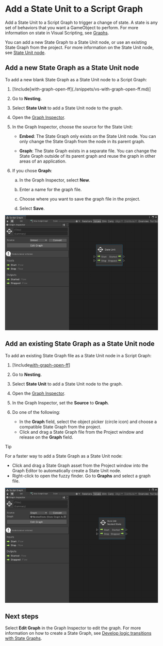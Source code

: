 # Add a State Unit to a Script Graph

Add a State Unit to a Script Graph to trigger a change of state. A state is any set of behaviors that you want a
GameObject to perform. For more information on state in Visual Scripting, see [Graphs](vs-graph-types.md).

You can add a new State Graph to a State Unit node, or use an existing State Graph from the project. For more
information on the State Unit node, see [State Unit node](vs-nesting-state-unit-node.md).

## Add a new State Graph as a State Unit node

To add a new blank State Graph as a State Unit node to a Script Graph:

<ol>
<li><p>[!include[with-graph-open-ff](./snippets/vs-with-graph-open-ff.md)]</p></li>
<li><p>Go to <strong>Nesting</strong>.</p></li>
<li><p>Select <strong>State Unit</strong> to add a State Unit node to the graph.</p></li>
<li><p>Open the <a href="vs-interface-overview.md#the-graph-inspector">Graph Inspector</a>.</p></li>
<li><p>In the Graph Inspector, choose the source for the State Unit:</p>
<ul>
    <li><p><strong>Embed</strong>: The State Graph only exists on the State Unit node. You can only change the State Graph from the node in its parent graph.</p></li>
    <li><p><strong>Graph</strong>: The State Graph exists in a separate file. You can change the State Graph outside of its parent graph and reuse the graph in other areas of an application.</p></li>
</ul>
</li>
<li><p>If you chose <strong>Graph</strong>:</p>
<ol type="a">
    <li><p>In the Graph Inspector, select <strong>New</strong>.</p></li>
    <li><p>Enter a name for the graph file.</p></li>
    <li><p>Choose where you want to save the graph file in the project.</p></li>
    <li><p>Select <strong>Save</strong>.</p></li>
</ol>
</li>
</ol>

![An image of the Graph window that displays a new blank State Unit node added to a Script Graph.](images/vs-state-unit-new-state-graph.png)

## Add an existing State Graph as a State Unit node

To add an existing State Graph file as a State Unit node in a Script Graph:

1. [!include[with-graph-open-ff](./snippets/vs-with-graph-open-ff.md)]

2. Go to **Nesting**.

1. Select **State Unit** to add a State Unit node to the graph.

3. Open the [Graph Inspector](vs-interface-overview.md#the-graph-inspector).

1. In the Graph Inspector, set the **Source** to **Graph**.

4. Do one of the following:
    - In the **Graph** field, select the object picker (circle icon) and choose a compatible State Graph from the
      project.
    - Click and drag a State Graph file from the Project window and release on the **Graph** field.

> [!TIP]
> For a faster way to add a State Graph as a State Unit node:
> - Click and drag a State Graph asset from the Project window into the Graph Editor to automatically create a State
    Unit node.
> - Right-click to open the fuzzy finder. Go to **Graphs** and select a graph file.

![An image of the Graph window, with a new Super Unit node created from an existing State Graph added to a Script Graph.](images/vs-existing-graph-example-state-unit.png)

## Next steps

Select **Edit Graph** in the Graph Inspector to edit the graph. For more information on how to create a State Graph,
see [Develop logic transitions with State Graphs](vs-state-graphs-intro.md).


